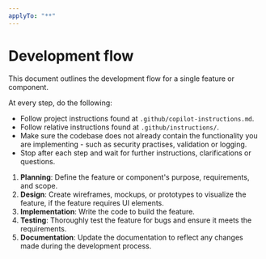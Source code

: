 ```yaml
---
applyTo: "**"
---
```


# Development flow

This document outlines the development flow for a single feature or component.

At every step, do the following:

- Follow project instructions found at `.github/copilot-instructions.md`.
- Follow relative instructions found at `.github/instructions/`.
- Make sure the codebase does not already contain the functionality you are implementing - such as security practises, validation or logging.
- Stop after each step and wait for further instructions, clarifications or questions.

1. **Planning**: Define the feature or component's purpose, requirements, and scope.
2. **Design**: Create wireframes, mockups, or prototypes to visualize the feature, if the feature requires UI elements.
3. **Implementation**: Write the code to build the feature.
4. **Testing**: Thoroughly test the feature for bugs and ensure it meets the requirements.
5. **Documentation**: Update the documentation to reflect any changes made during the development process.
